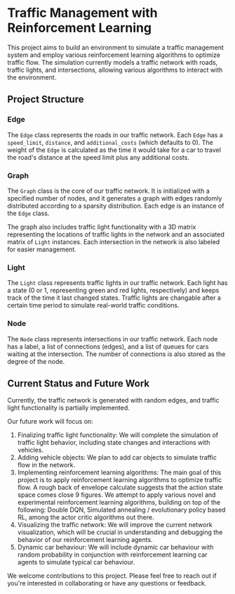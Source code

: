 # Traffic Management with Reinforcement Learning

This project aims to build an environment to simulate a traffic management system and employ various reinforcement learning algorithms to optimize traffic flow. The simulation currently models a traffic network with roads, traffic lights, and intersections, allowing various algorithms to interact with the environment.

## Project Structure

### Edge

The `Edge` class represents the roads in our traffic network. Each `Edge` has a `speed_limit`, `distance`, and `additional_costs` (which defaults to 0). The weight of the `Edge` is calculated as the time it would take for a car to travel the road's distance at the speed limit plus any additional costs.

### Graph

The `Graph` class is the core of our traffic network. It is initialized with a specified number of nodes, and it generates a graph with edges randomly distributed according to a sparsity distribution. Each edge is an instance of the `Edge` class.

The graph also includes traffic light functionality with a 3D matrix representing the locations of traffic lights in the network and an associated matrix of `Light` instances. Each intersection in the network is also labeled for easier management.

### Light

The `Light` class represents traffic lights in our traffic network. Each light has a state (0 or 1, representing green and red lights, respectively) and keeps track of the time it last changed states. Traffic lights are changable after a certain time period to simulate real-world traffic conditions.

### Node

The `Node` class represents intersections in our traffic network. Each node has a label, a list of connections (edges), and a list of queues for cars waiting at the intersection. The number of connections is also stored as the degree of the node.

## Current Status and Future Work

Currently, the traffic network is generated with random edges, and traffic light functionality is partially implemented. 

Our future work will focus on:

1. Finalizing traffic light functionality: We will complete the simulation of traffic light behavior, including state changes and interactions with vehicles.
2. Adding vehicle objects: We plan to add car objects to simulate traffic flow in the network.
3. Implementing reinforcement learning algorithms: The main goal of this project is to apply reinforcement learning algorithms to optimize traffic flow. A rough back of envelope calculate suggests that the action state space comes close 9 figures. We attempt to apply various novel and experimental reinforcement learning algorithms, building on top of the following: Double DQN, Simulated annealing / evolutionary policy based RL, among the actor critic algorithms out there. 
4. Visualizing the traffic network: We will improve the current network visualization, which will be crucial in understanding and debugging the behavior of our reinforcement learning agents.
5. Dynamic car behaviour: We will include dynamic car behaviour with random probability in conjunction with reinforcement learning car agents to simulate typical car behaviour. 

We welcome contributions to this project. Please feel free to reach out if you're interested in collaborating or have any questions or feedback.
